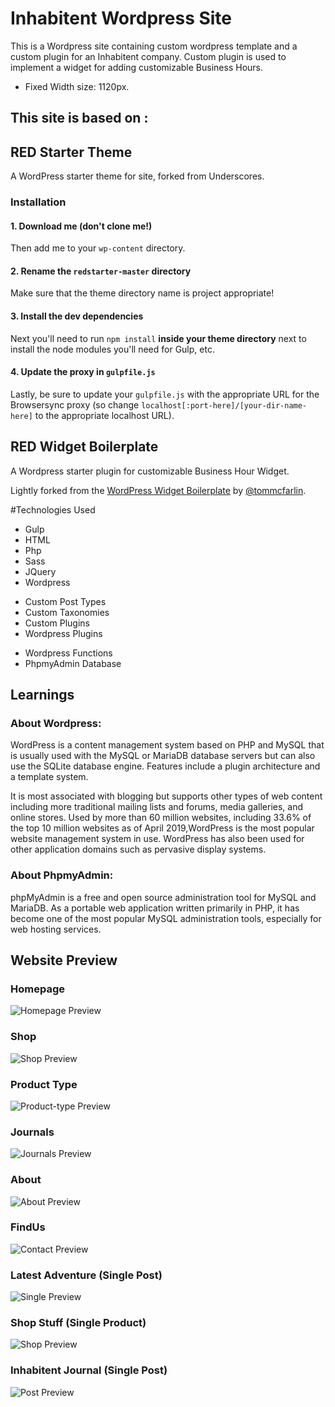# Inhabitent Wordpress Site
This is a Wordpress site containing custom wordpress template and a custom plugin for an Inhabitent company. Custom plugin is used to implement a widget for adding customizable Business Hours.

* Fixed Width size: 1120px.

## This site is based on :

## RED Starter Theme

A WordPress starter theme for site, forked from Underscores.

### Installation

#### 1. Download me (don't clone me!)

Then add me to your `wp-content` directory.

#### 2. Rename the `redstarter-master` directory

Make sure that the theme directory name is project appropriate!

#### 3. Install the dev dependencies

Next you'll need to run `npm install` **inside your theme directory** next to install the node modules you'll need for Gulp, etc.

#### 4. Update the proxy in `gulpfile.js`

Lastly, be sure to update your `gulpfile.js` with the appropriate URL for the Browsersync proxy (so change `localhost[:port-here]/[your-dir-name-here]` to the appropriate localhost URL).

## RED Widget Boilerplate

A Wordpress starter plugin for customizable Business Hour Widget.

Lightly forked from the [WordPress Widget Boilerplate](https://github.com/tommcfarlin/WordPress-Widget-Boilerplate) by [@tommcfarlin](https://github.com/tommcfarlin).


#Technologies Used
* Gulp
* HTML
* Php
* Sass
* JQuery
* Wordpress
 - Custom Post Types
 - Custom Taxonomies
 - Custom Plugins
 - Wordpress Plugins
* Wordpress Functions
* PhpmyAdmin Database


## Learnings

### About Wordpress:
WordPress is a content management system based on PHP and MySQL that is usually used with the MySQL or MariaDB database servers but can also use the SQLite database engine. Features include a plugin architecture and a template system.

It is most associated with blogging but supports other types of web content including more traditional mailing lists and forums, media galleries, and online stores. Used by more than 60 million websites, including 33.6% of the top 10 million websites as of April 2019,WordPress is the most popular website management system in use. WordPress has also been used for other application domains such as pervasive display systems.

### About PhpmyAdmin:
phpMyAdmin is a free and open source administration tool for MySQL and MariaDB. As a portable web application written primarily in PHP, it has become one of the most popular MySQL administration tools, especially for web hosting services.


## Website Preview

### Homepage
![Homepage Preview](themes/inhabitent-redstarter-master/images/home-page.png)

### Shop 
![Shop Preview](themes/inhabitent-redstarter-master/images/shop.png)

### Product Type
![Product-type Preview](themes/inhabitent-redstarter-master/images/product-type.png)


### Journals
![Journals Preview](themes/inhabitent-redstarter-master/images/journals.png)

### About
![About Preview](themes/inhabitent-redstarter-master/images/about.png)

### FindUs
![Contact Preview](themes/inhabitent-redstarter-master/images/contact.png)

### Latest Adventure (Single Post)
![Single Preview](themes/inhabitent-redstarter-master/images/single-adventure.png)

### Shop Stuff (Single Product)
![Shop Preview](themes/inhabitent-redstarter-master/images/single-product.png)

### Inhabitent Journal (Single Post)
![Post Preview](themes/inhabitent-redstarter-master/images/single-post.png)


